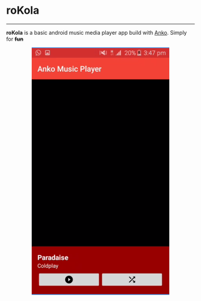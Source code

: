 # roKola
---
**roKola**  is a basic android music media player app build with [Anko](https://github.com/Kotlin/anko). Simply for **~~fun~~**

<div align="center">
  
  ![demo](art/rokola.png)

</div>
